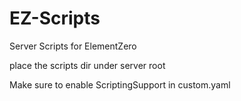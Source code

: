 # EZ-Scripts
Server Scripts for ElementZero

place the scripts dir under server root

Make sure to enable ScriptingSupport in custom.yaml
